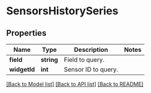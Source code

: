 # SensorsHistorySeries

## Properties
Name | Type | Description | Notes
------------ | ------------- | ------------- | -------------
**field** | **string** | Field to query. | 
**widgetId** | **int** | Sensor ID to query. | 

[[Back to Model list]](../README.md#documentation-for-models) [[Back to API list]](../README.md#documentation-for-api-endpoints) [[Back to README]](../README.md)


